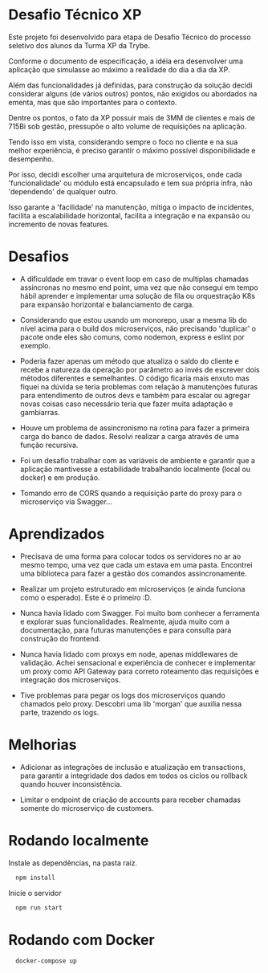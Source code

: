 
# Desafio Técnico XP

Este projeto foi desenvolvido para etapa de Desafio Técnico do processo seletivo dos alunos da Turma XP da Trybe.

Conforme o documento de especificação, a idéia era desenvolver uma aplicação que simulasse
ao máximo a realidade do dia a dia da XP.

Além das funcionalidades já definidas, para construção da solução decidi considerar alguns (de vários outros) pontos,
não exigidos ou abordados na ementa, mas que são importantes para o contexto.

Dentre os pontos, o fato da XP possuir mais de 3MM de clientes e mais de 715Bi sob gestão, pressupõe o alto volume
de requisições na aplicação.

Tendo isso em vista, considerando sempre o foco no cliente e na sua melhor experiência, é preciso garantir
o máximo possível disponibilidade e desempenho.

Por isso, decidi escolher uma arquitetura de microserviços, onde cada 'funcionalidade' ou módulo está encapsulado
e tem sua própria infra, não 'dependendo' de qualquer outro.

Isso garante a 'facilidade' na manutenção, mitiga o impacto de incidentes, facilita a escalabilidade horizontal,
facilita a integração e na expansão ou incremento de novas features.

# Desafios

- A dificuldade em travar o event loop em caso de multiplas chamadas assincronas
no mesmo end point, uma vez que não consegui em tempo hábil aprender e implementar uma solução de fila
ou orquestração K8s para expansão horizontal e balanciamento de carga.

- Considerando que estou usando um monorepo, usar a mesma lib do nível acima para o build dos microserviços, não precisando 'duplicar' o pacote
onde eles são comuns, como nodemon, express e eslint por exemplo.

- Poderia fazer apenas um método que atualiza o saldo do cliente e recebe a natureza da operação por parâmetro ao invés de escrever dois métodos diferentes e semelhantes. O código ficaria mais enxuto mas fiquei na dúvida se teria problemas com relação à manutenções futuras para entendimento de outros devs e também para escalar ou agregar novas coisas caso necessário teria que fazer muita adaptação e gambiarras.

- Houve um problema de assincronismo na rotina para fazer a primeira carga do banco de dados. Resolvi realizar a carga através de uma função recursiva.

- Foi um desafio trabalhar com as variáveis de ambiente e garantir que a aplicação mantivesse a estabilidade trabalhando localmente (local ou docker) e em produção.

- Tomando erro de CORS quando a requisição parte do proxy para o microserviço via Swagger...

# Aprendizados

- Precisava de uma forma para colocar todos os servidores no ar ao mesmo tempo, 
uma vez que cada um estava em uma pasta. Encontrei uma biblioteca para fazer a gestão
dos comandos assincronamente.

- Realizar um projeto estruturado em microserviços (e ainda funciona como o esperado). Este é o primeiro :D.

- Nunca havia lidado com Swagger. Foi muito bom conhecer a ferramenta e explorar suas funcionalidades. Realmente, ajuda muito com a documentação, para futuras manutenções e para consulta para construção do frontend.

- Nunca havia lidado com proxys em node, apenas middlewares de validação. Achei sensacional e experiência de conhecer e implementar um proxy como API Gateway para correto roteamento das requisições e integração dos microserviços.

- Tive problemas para pegar os logs dos microserviços quando chamados pelo proxy. Descobri uma lib 'morgan' que auxilia nessa parte, trazendo os logs.

# Melhorias

- Adicionar as integrações de inclusão e atualização em transactions, para garantir a integridade dos dados em todos os ciclos ou rollback quando houver inconsistência.

- Limitar o endpoint de criação de accounts para receber chamadas somente do microserviço de customers.

# Rodando localmente

Instale as dependências, na pasta raiz.
```bash
  npm install
```

Inicie o servidor
```bash
  npm run start
```

# Rodando com Docker


```bash
  docker-compose up
```